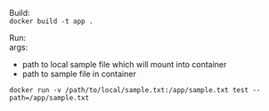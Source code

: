 Build: <br />
````docker build -t app .````

Run: <br />
args:
- path to local sample file which will mount into container
- path to sample file in container

````docker run -v /path/to/local/sample.txt:/app/sample.txt test --path=/app/sample.txt````
